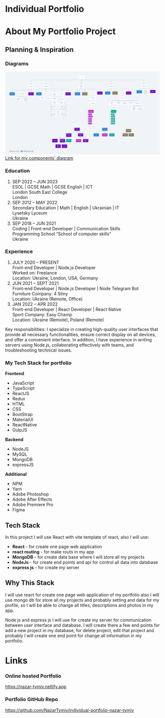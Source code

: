# Individual Portfolio

# About My Portfolio Project

## Planning & Inspiration

### Diagrams

![alt text](./_assets/individual-portfolio.png)
[Link for my components' diagram](https://whimsical.com/individual-portfolio-5pePPa99b54Up9qXFYuWhA)

### Education

1. SEP 2022 – JUN 2023 <br> ESOL | GCSE Math | GCSE English | ICT <br> London South East College <br> London
2. SEP 2012 – MAY 2022 <br> Secondary Education | Math | English | Ukrainian | IT <br> Lysetsky Lyceum <br> Ukraine
3. SEP 2018 – JUN 2021 <br> Coding | Front-end Developer | Communication Skills <br> Programming School “School of computer skills” <br> Ukraine

### Experience

1. JULY 2020 – PRESENT <br> Front-end Developer | Node.js Developer <br> Worked on: Freelance <br> Location: Ukraine, London, USA, Germany
2. JUN 2021 – SEPT 2021 <br> Front-end Developer | Node.js Developer | Node Telegram Bot <br> Furniture Company: 4 Stiny <br> Location: Ukraine (Remote, Office)
3. JAN 2022 – APR 2022 <br> Front-end Developer | React Developer | React Native <br> Sport Company: Easy Champ <br> Location: Ukraine (Remote), Poland (Remote)

Key responsibilities: I specialize in creating high-quality user interfaces that
provide all necessary functionalities, ensure correct display on all devices, and
offer a convenient interface. In addition, I have experience in writing servers using
Node.js, collaborating effectively with teams, and troubleshooting technical
issues.

### My Tech Stack for portfolio

**Frontend**

-   JavaScript
-   TypeScript
-   ReactJS
-   Redux
-   HTML
-   CSS
-   BootStrap
-   MaterialUI
-   ReactNative
-   GulpJS

**Backend**

-   NodeJS
-   MySQL
-   MongoDB
-   expressJS

**Additional**

-   NPM
-   Yarn
-   Adobe Photoshop
-   Adobe After Effects
-   Adobe Premiere Pro
-   Figma

## Tech Stack

In this project I will use React with vite template of react, also I will use:

-   **React** - for create one page web application
-   **react routing** - for make routs in my app
-   **MongoDB** - for create data base where I will store all my projects
-   **NodeJs** - for create end points and api for control all data into database
-   **express js** - for create my server

## Why This Stack

I will use react for create one page web application of my portfolio also I will use mongo db for store all my projects and probably setting and data for my profile, so I will be able to change all titles, descriptions and photos in my app.

Node js and express js I will use for create my server for communication between user interface and database. I will create there a few end points for add a new project in my database, for delete project, edit that project and probably I will create one end point for change all information in my portfolio.

# Links

### Online hosted Portfolio

https://nazar-tymiv.netlify.app

### Portfolio GitHub Repo

https://github.com/NazarTymiv/individual-portfolio-nazar-tymiv
